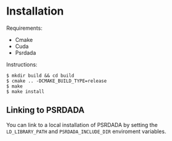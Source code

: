# Installation

Requirements:
 * Cmake
 * Cuda 
 * Psrdada
 
 Instructions:
 
```
$ mkdir build && cd build
$ cmake .. -DCMAKE_BUILD_TYPE=release
$ make
$ make install
```

## Linking to PSRDADA
You can link to a local installation of PSRDADA by setting the `LD_LIBRARY_PATH` and `PSRDADA_INCLUDE_DIR` enviroment variables.
